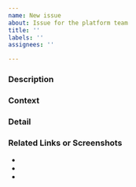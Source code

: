 ```yaml
---
name: New issue
about: Issue for the platform team
title: ''
labels: ''
assignees: ''

---
```


### Description
<!-- The what, as short as possible -->


### Context
<!-- The why -->


### Detail
<!-- All information and ideas you already have about the task -->



### Related Links or Screenshots
<!-- Ideas: 
Related GitHub issue, 
Brainstorm page or Notion page, 
Grafana link, alert, monitoring, 
Teams message -->

*
*
*

